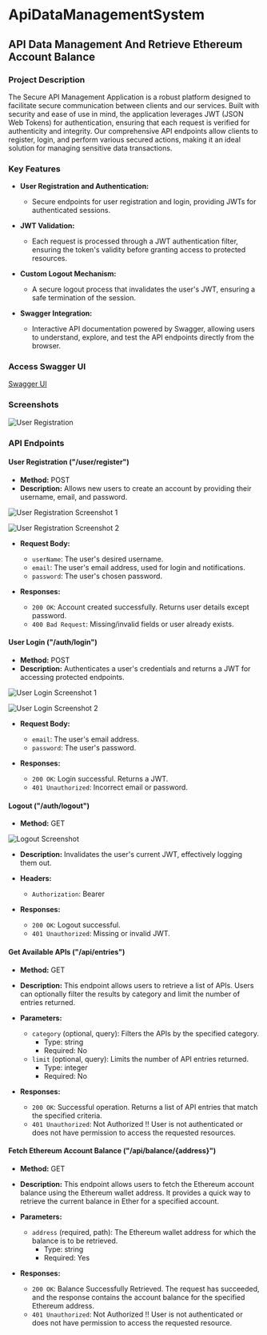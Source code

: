 # ApiDataManagementSystem
## API Data Management And Retrieve Ethereum Account Balance

### Project Description

The Secure API Management Application is a robust platform designed to facilitate secure communication between clients and our services. Built with security and ease of use in mind, the application leverages JWT (JSON Web Tokens) for authentication, ensuring that each request is verified for authenticity and integrity. Our comprehensive API endpoints allow clients to register, login, and perform various secured actions, making it an ideal solution for managing sensitive data transactions.

### Key Features

* **User Registration and Authentication:**
  - Secure endpoints for user registration and login, providing JWTs for authenticated sessions.

* **JWT Validation:**
  - Each request is processed through a JWT authentication filter, ensuring the token's validity before granting access to protected resources.

* **Custom Logout Mechanism:**
  - A secure logout process that invalidates the user's JWT, ensuring a safe termination of the session.

* **Swagger Integration:**
  - Interactive API documentation powered by Swagger, allowing users to understand, explore, and test the API endpoints directly from the browser.

### Access Swagger UI
[Swagger UI](http://localhost:8080/swagger-ui/index.html#)

### Screenshots

![User Registration](https://github.com/Neyazwakil/carbon-cell-Assignment/blob/836bdfc62cf919bcfecf2c4b8f8cdabba7bb444b/Screenshot%20(33).png)

### API Endpoints

#### User Registration ("/user/register")

* **Method:** POST
* **Description:** Allows new users to create an account by providing their username, email, and password.

![User Registration Screenshot 1](https://github.com/Neyazwakil/carbon-cell-Assignment/blob/836bdfc62cf919bcfecf2c4b8f8cdabba7bb444b/Screenshot%20(29).png)

![User Registration Screenshot 2](https://github.com/Neyazwakil/carbon-cell-Assignment/blob/836bdfc62cf919bcfecf2c4b8f8cdabba7bb444b/Screenshot%20(30).png)

* **Request Body:**
  - `userName`: The user's desired username.
  - `email`: The user's email address, used for login and notifications.
  - `password`: The user's chosen password.

* **Responses:**
  - `200 OK`: Account created successfully. Returns user details except password.
  - `400 Bad Request`: Missing/invalid fields or user already exists.

#### User Login ("/auth/login")

* **Method:** POST
* **Description:** Authenticates a user's credentials and returns a JWT for accessing protected endpoints.

![User Login Screenshot 1](https://github.com/Neyazwakil/carbon-cell-Assignment/blob/836bdfc62cf919bcfecf2c4b8f8cdabba7bb444b/Screenshot%20(31).png)

![User Login Screenshot 2](https://github.com/Neyazwakil/carbon-cell-Assignment/blob/836bdfc62cf919bcfecf2c4b8f8cdabba7bb444b/Screenshot%20(32).png)

* **Request Body:**
  - `email`: The user's email address.
  - `password`: The user's password.

* **Responses:**
  - `200 OK`: Login successful. Returns a JWT.
  - `401 Unauthorized`: Incorrect email or password.

#### Logout ("/auth/logout")

* **Method:** GET

![Logout Screenshot](https://github.com/Neyazwakil/carbon-cell-Assignment/blob/34de2723fe1f18528f638d09d05dab6187ba44b3/Screenshot%20(34).png)

* **Description:** Invalidates the user's current JWT, effectively logging them out.

* **Headers:**
  - `Authorization`: Bearer <JWT>

* **Responses:**
  - `200 OK`: Logout successful.
  - `401 Unauthorized`: Missing or invalid JWT.

#### Get Available APIs ("/api/entries")

* **Method:** GET

* **Description:** This endpoint allows users to retrieve a list of APIs. Users can optionally filter the results by category and limit the number of entries returned.

* **Parameters:**
  - `category` (optional, query): Filters the APIs by the specified category.
    - Type: string
    - Required: No
  - `limit` (optional, query): Limits the number of API entries returned.
    - Type: integer
    - Required: No

* **Responses:**
  - `200 OK`: Successful operation. Returns a list of API entries that match the specified criteria.
  - `401 Unauthorized`: Not Authorized !! User is not authenticated or does not have permission to access the requested resources.

#### Fetch Ethereum Account Balance ("/api/balance/{address}")

* **Method:** GET

* **Description:** This endpoint allows users to fetch the Ethereum account balance using the Ethereum wallet address. It provides a quick way to retrieve the current balance in Ether for a specified account.

* **Parameters:**
  - `address` (required, path): The Ethereum wallet address for which the balance is to be retrieved.
    - Type: string
    - Required: Yes

* **Responses:**
  - `200 OK`: Balance Successfully Retrieved. The request has succeeded, and the response contains the account balance for the specified Ethereum address.
  - `401 Unauthorized`: Not Authorized !! User is not authenticated or does not have permission to access the requested resource.
